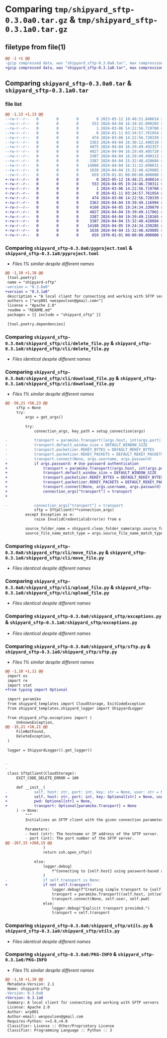 # Comparing `tmp/shipyard_sftp-0.3.0a0.tar.gz` & `tmp/shipyard_sftp-0.3.1a0.tar.gz`

## filetype from file(1)

```diff
@@ -1 +1 @@
-gzip compressed data, was "shipyard_sftp-0.3.0a0.tar", max compression
+gzip compressed data, was "shipyard_sftp-0.3.1a0.tar", max compression
```

## Comparing `shipyard_sftp-0.3.0a0.tar` & `shipyard_sftp-0.3.1a0.tar`

### file list

```diff
@@ -1,13 +1,13 @@
--rw-r--r--   0        0        0        0 2023-05-12 18:48:21.840614 shipyard_sftp-0.3.0a0/README.md
--rw-r--r--   0        0        0      553 2024-04-04 16:34:42.099203 shipyard_sftp-0.3.0a0/pyproject.toml
--rw-r--r--   0        0        0        1 2024-03-06 14:22:56.719708 shipyard_sftp-0.3.0a0/shipyard_sftp/__init__.py
--rw-r--r--   0        0        0        0 2024-01-11 03:34:57.761954 shipyard_sftp-0.3.0a0/shipyard_sftp/cli/__init__.py
--rw-r--r--   0        0        0      474 2024-03-06 14:22:56.720339 shipyard_sftp-0.3.0a0/shipyard_sftp/cli/authtest.py
--rw-r--r--   0        0        0     3363 2024-04-04 16:30:12.496510 shipyard_sftp-0.3.0a0/shipyard_sftp/cli/delete_file.py
--rw-r--r--   0        0        0     4075 2024-04-04 16:29:49.492357 shipyard_sftp-0.3.0a0/shipyard_sftp/cli/download_file.py
--rw-r--r--   0        0        0     4027 2024-04-04 16:29:49.485720 shipyard_sftp-0.3.0a0/shipyard_sftp/cli/move_file.py
--rw-r--r--   0        0        0     3387 2024-04-04 16:29:49.499113 shipyard_sftp-0.3.0a0/shipyard_sftp/cli/upload_file.py
--rw-r--r--   0        0        0     3387 2024-04-04 15:32:48.428604 shipyard_sftp-0.3.0a0/shipyard_sftp/exceptions.py
--rw-r--r--   0        0        0    14000 2024-04-04 16:31:32.690031 shipyard_sftp-0.3.0a0/shipyard_sftp/sftp.py
--rw-r--r--   0        0        0     1638 2024-04-04 15:32:48.429805 shipyard_sftp-0.3.0a0/shipyard_sftp/utils.py
--rw-r--r--   0        0        0      659 1970-01-01 00:00:00.000000 shipyard_sftp-0.3.0a0/PKG-INFO
+-rw-r--r--   0        0        0        0 2023-05-12 18:48:21.840614 shipyard_sftp-0.3.1a0/README.md
+-rw-r--r--   0        0        0      553 2024-04-05 19:24:46.730311 shipyard_sftp-0.3.1a0/pyproject.toml
+-rw-r--r--   0        0        0        1 2024-03-06 14:22:56.719708 shipyard_sftp-0.3.1a0/shipyard_sftp/__init__.py
+-rw-r--r--   0        0        0        0 2024-01-11 03:34:57.761954 shipyard_sftp-0.3.1a0/shipyard_sftp/cli/__init__.py
+-rw-r--r--   0        0        0      474 2024-03-06 14:22:56.720339 shipyard_sftp-0.3.1a0/shipyard_sftp/cli/authtest.py
+-rw-r--r--   0        0        0     3363 2024-04-04 19:39:49.116994 shipyard_sftp-0.3.1a0/shipyard_sftp/cli/delete_file.py
+-rw-r--r--   0        0        0     4160 2024-04-05 19:24:34.330870 shipyard_sftp-0.3.1a0/shipyard_sftp/cli/download_file.py
+-rw-r--r--   0        0        0     4027 2024-04-04 19:39:49.117861 shipyard_sftp-0.3.1a0/shipyard_sftp/cli/move_file.py
+-rw-r--r--   0        0        0     3387 2024-04-04 19:39:49.118165 shipyard_sftp-0.3.1a0/shipyard_sftp/cli/upload_file.py
+-rw-r--r--   0        0        0     3387 2024-04-04 15:32:48.428604 shipyard_sftp-0.3.1a0/shipyard_sftp/exceptions.py
+-rw-r--r--   0        0        0    14108 2024-04-05 19:24:34.339285 shipyard_sftp-0.3.1a0/shipyard_sftp/sftp.py
+-rw-r--r--   0        0        0     1638 2024-04-04 15:32:48.429805 shipyard_sftp-0.3.1a0/shipyard_sftp/utils.py
+-rw-r--r--   0        0        0      659 1970-01-01 00:00:00.000000 shipyard_sftp-0.3.1a0/PKG-INFO
```

### Comparing `shipyard_sftp-0.3.0a0/pyproject.toml` & `shipyard_sftp-0.3.1a0/pyproject.toml`

 * *Files 1% similar despite different names*

```diff
@@ -1,10 +1,10 @@
 [tool.poetry]
 name = "shipyard-sftp"
-version = "0.3.0a0"
+version = "0.3.1a0"
 description = "A local client for connecting and working with SFTP servers"
 authors = ["wrp801 <wespoulsen@gmail.com>"]
 license = "Apache 2.0"
 readme = "README.md"
 packages = [{ include = "shipyard_sftp" }]
 
 [tool.poetry.dependencies]
```

### Comparing `shipyard_sftp-0.3.0a0/shipyard_sftp/cli/delete_file.py` & `shipyard_sftp-0.3.1a0/shipyard_sftp/cli/delete_file.py`

 * *Files identical despite different names*

### Comparing `shipyard_sftp-0.3.0a0/shipyard_sftp/cli/download_file.py` & `shipyard_sftp-0.3.1a0/shipyard_sftp/cli/download_file.py`

 * *Files 1% similar despite different names*

```diff
@@ -56,21 +56,23 @@
     sftp = None
     try:
         args = get_args()
 
         try:
             connection_args, key_path = setup_connection(args)
 
-            transport = paramiko.Transport((args.host, int(args.port)))
-            transport.default_window_size = DEFAULT_WINDOW_SIZE
-            transport.packetizer.REKEY_BYTES = DEFAULT_REKEY_BYTES
-            transport.packetizer.REKEY_PACKETS = DEFAULT_REKEY_PACKETS
-            transport.connect(None, args.username, args.password)
+            if args.password: # Use password authentication
+                transport = paramiko.Transport((args.host, int(args.port)))
+                transport.default_window_size = DEFAULT_WINDOW_SIZE
+                transport.packetizer.REKEY_BYTES = DEFAULT_REKEY_BYTES
+                transport.packetizer.REKEY_PACKETS = DEFAULT_REKEY_PACKETS
+                transport.connect(None, args.username, args.password)
+                connection_args["transport"] = transport
+
 
-            connection_args["transport"] = transport
             sftp = SftpClient(**connection_args)
         except Exception as e:
             raise InvalidCredentialsError(e) from e
 
         source_folder_name = shipyard.clean_folder_name(args.source_folder_name)
         source_file_name_match_type = args.source_file_name_match_type or "exact_match"
```

### Comparing `shipyard_sftp-0.3.0a0/shipyard_sftp/cli/move_file.py` & `shipyard_sftp-0.3.1a0/shipyard_sftp/cli/move_file.py`

 * *Files identical despite different names*

### Comparing `shipyard_sftp-0.3.0a0/shipyard_sftp/cli/upload_file.py` & `shipyard_sftp-0.3.1a0/shipyard_sftp/cli/upload_file.py`

 * *Files identical despite different names*

### Comparing `shipyard_sftp-0.3.0a0/shipyard_sftp/exceptions.py` & `shipyard_sftp-0.3.1a0/shipyard_sftp/exceptions.py`

 * *Files identical despite different names*

### Comparing `shipyard_sftp-0.3.0a0/shipyard_sftp/sftp.py` & `shipyard_sftp-0.3.1a0/shipyard_sftp/sftp.py`

 * *Files 1% similar despite different names*

```diff
@@ -1,10 +1,11 @@
 import os
 import re
 import stat
+from typing import Optional
 
 import paramiko
 from shipyard_templates import CloudStorage, ExitCodeException
 from shipyard_templates.shipyard_logger import ShipyardLogger
 
 from shipyard_sftp.exceptions import (
     UnknownException,
@@ -15,21 +16,21 @@
     FileNotFound,
     DeleteException,
 )
 
 logger = ShipyardLogger().get_logger()
 
 
-
-
 class SftpClient(CloudStorage):
     EXIT_CODE_DELETE_ERROR = 100
 
     def __init__(
-            self, host: str, port: int, key: str = None, user: str = None, pwd: str = None, transport=None
+            self, host: str, port: int, key: Optional[str] = None, user: Optional[str] = None,
+            pwd: Optional[str] = None,
+            transport: Optional[paramiko.Transport] = None
     ) -> None:
         """
         Initializes an SFTP client with the given connection parameters.
 
         Parameters:
         - host (str): The hostname or IP address of the SFTP server.
         - port (int): The port number of the SFTP server.
@@ -267,15 +268,15 @@
                 )
                 return ssh.open_sftp()
 
             else:
                 logger.debug(
                     f"Connecting to {self.host} using password-based authentication"
                 )
-                if self.transport is None:
+                if not self.transport:
                     logger.debug(f"Creating simple transport to {self.host}")
                     transport = paramiko.Transport((self.host, int(self.port)))
                     transport.connect(None, self.user, self.pwd)
                 else:
                     logger.debug("Explicit transport provided.")
                     transport = self.transport
```

### Comparing `shipyard_sftp-0.3.0a0/shipyard_sftp/utils.py` & `shipyard_sftp-0.3.1a0/shipyard_sftp/utils.py`

 * *Files identical despite different names*

### Comparing `shipyard_sftp-0.3.0a0/PKG-INFO` & `shipyard_sftp-0.3.1a0/PKG-INFO`

 * *Files 1% similar despite different names*

```diff
@@ -1,10 +1,10 @@
 Metadata-Version: 2.1
 Name: shipyard-sftp
-Version: 0.3.0a0
+Version: 0.3.1a0
 Summary: A local client for connecting and working with SFTP servers
 License: Apache 2.0
 Author: wrp801
 Author-email: wespoulsen@gmail.com
 Requires-Python: >=3.9,<4.0
 Classifier: License :: Other/Proprietary License
 Classifier: Programming Language :: Python :: 3
```

